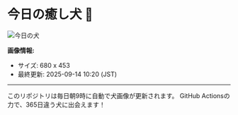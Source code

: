 # 今日の癒し犬 🐶
 
![今日の犬](https://teru-kuma.github.io/daily-character/daily.jpg?d=202509141020)

**画像情報:**
- サイズ: 680 x 453
- 最終更新: 2025-09-14 10:20 (JST)

---

このリポジトリは毎日朝9時に自動で犬画像が更新されます。
GitHub Actionsの力で、365日違う犬に出会えます！

